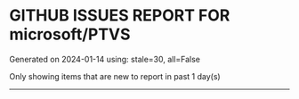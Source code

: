 
# GITHUB ISSUES REPORT FOR microsoft/PTVS


Generated on 2024-01-14 using: stale=30, all=False


Only showing items that are new to report in past 1 day(s)


---
